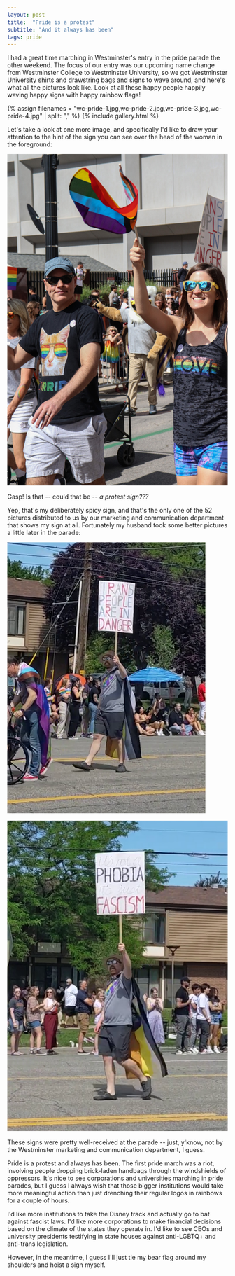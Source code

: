 ```yaml
---
layout: post
title:  "Pride is a protest"
subtitle: "And it always has been"
tags: pride
---
```


I had a great time marching in Westminster's entry in the pride parade the other weekend. The focus of our entry was our upcoming name change from Westminster College to Westminster University, so we got Westminster University shirts and drawstring bags and signs to wave around, and here's what all the pictures look like. Look at all these happy people happily waving happy signs with happy rainbow flags!

{% assign filenames = "wc-pride-1.jpg,wc-pride-2.jpg,wc-pride-3.jpg,wc-pride-4.jpg" | split: "," %}
{% include gallery.html %} 

Let's take a look at one more image, and specifically I'd like to draw your attention to the hint of the sign you can see over the head of the woman in the foreground:

![one more picture from the pride parade](/images/wc-pride-sign.jpg)

Gasp! Is that -- could that be -- *a protest sign???*

Yep, that's my deliberately spicy sign, and that's the only one of the 52 pictures distributed to us by our marketing and communication department that shows my sign at all. Fortunately my husband took some better pictures a little later in the parade:

![me holding a sign that reads "trans people are in danger"](/images/sign-1.png "trans-people-are-in-danger") 

![me holding a sign that reads "it's not a phobia, it's just fascism"](/images/sign-2.png "not-phobia-just-fascism")

These signs were pretty well-received at the parade -- just, y'know, not by the Westminster marketing and communication department, I guess.

Pride is a protest and always has been. The first pride march was a riot, involving people dropping brick-laden handbags through the windshields of oppressors. It's nice to see corporations and universities marching in pride parades, but I guess I always wish that those bigger institutions would take more meaningful action than just drenching their regular logos in rainbows for a couple of hours.

I'd like more institutions to take the Disney track and actually go to bat against fascist laws. I'd like more corporations to make financial decisions based on the climate of the states they operate in. I'd like to see CEOs and university presidents testifying in state houses against anti-LGBTQ+ and anti-trans legislation. 

However, in the meantime, I guess I'll just tie my bear flag around my shoulders and hoist a sign myself.